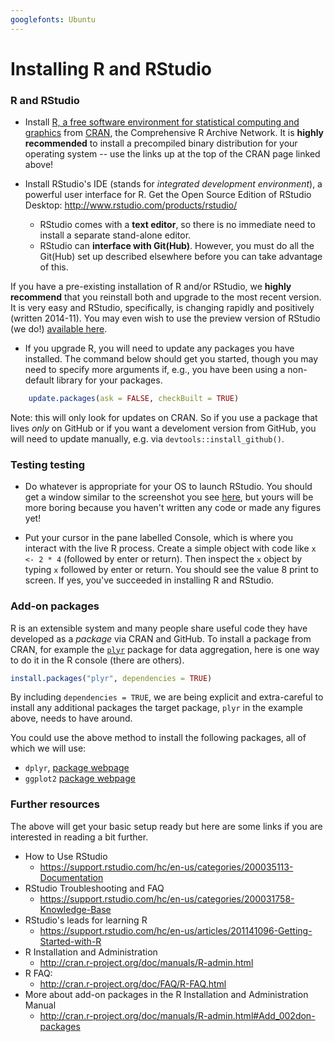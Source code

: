 ```yaml
---
googlefonts: Ubuntu
---
```


# Installing R and RStudio

### R and RStudio

* Install [R, a free software environment for statistical computing and graphics](http://www.r-project.org) from [CRAN](http://cran.rstudio.com), the Comprehensive R Archive Network. It is __highly recommended__ to install a precompiled binary distribution for your operating system -- use the links up at the top of the CRAN page linked above!

* Install RStudio's IDE (stands for _integrated development environment_), a powerful user interface for R. Get the Open Source Edition of RStudio Desktop: <http://www.rstudio.com/products/rstudio/>
    - RStudio comes with a __text editor__, so there is no immediate need to install a separate stand-alone editor.
    - RStudio can __interface with Git(Hub)__. However, you must do all the Git(Hub) set up described elsewhere before you can take advantage of this.
    
If you have a pre-existing installation of R and/or RStudio, we __highly recommend__ that you reinstall both and upgrade to the most recent version. It is very easy and RStudio, specifically, is changing rapidly and positively (written 2014-11). You may even wish to use the preview version of RStudio (we do!) [available here](http://www.rstudio.com/products/rstudio/download/preview/).

  * If you upgrade R, you will need to update any packages you have installed. The command below should get you started, though you may need to specify more arguments if, e.g., you have been using a non-default library for your packages.

```r
    update.packages(ask = FALSE, checkBuilt = TRUE)
```

  Note: this will only look for updates on CRAN. So if you use a package that lives *only* on GitHub or if you want a develoment version from GitHub, you will need to  update manually, e.g. via `devtools::install_github()`.

### Testing testing

* Do whatever is appropriate for your OS to launch RStudio. You should get a window similar to the screenshot you see [here](http://www.rstudio.com/wp-content/uploads/2014/04/rstudio-workbench.png), but yours will be more boring because you haven't written any code or made any figures yet!

* Put your cursor in the pane labelled Console, which is where you interact with the live R process. Create a simple object with code like `x <- 2 * 4` (followed by enter or return). Then inspect the `x` object by typing `x` followed by enter or return. You should see the value 8 print to screen. If yes, you've succeeded in installing R and RStudio.

### Add-on packages

R is an extensible system and many people share useful code they have developed as a _package_ via CRAN and GitHub. To install a package from CRAN, for example the [`plyr`](http://plyr.had.co.nz)  package for data aggregation, here is one way to do it in the R console (there are others).

```r
install.packages("plyr", dependencies = TRUE)
```

By including `dependencies = TRUE`, we are being explicit and extra-careful to install any additional packages the target package, `plyr` in the example above, needs to have around.

You could use the above method to install the following packages, all of which we will use:

  * `dplyr`, [package webpage](http://plyr.had.co.nz)
  * `ggplot2` [package webpage](http://docs.ggplot2.org/)

### Further resources

The above will get your basic setup ready but here are some links if you are interested in reading a bit further.

  * How to Use RStudio
    - <https://support.rstudio.com/hc/en-us/categories/200035113-Documentation>
  * RStudio Troubleshooting and FAQ
    - <https://support.rstudio.com/hc/en-us/categories/200031758-Knowledge-Base>
  * RStudio's leads for learning R
    - <https://support.rstudio.com/hc/en-us/articles/201141096-Getting-Started-with-R>
  * R Installation and Administration
    - <http://cran.r-project.org/doc/manuals/R-admin.html>
  * R FAQ:
    - <http://cran.r-project.org/doc/FAQ/R-FAQ.html>
  * More about add-on packages in the R Installation and Administration Manual
     - <http://cran.r-project.org/doc/manuals/R-admin.html#Add_002don-packages>
